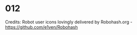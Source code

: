 # 012

Credits:
Robot user icons lovingly delivered by Robohash.org - https://github.com/e1ven/Robohash
